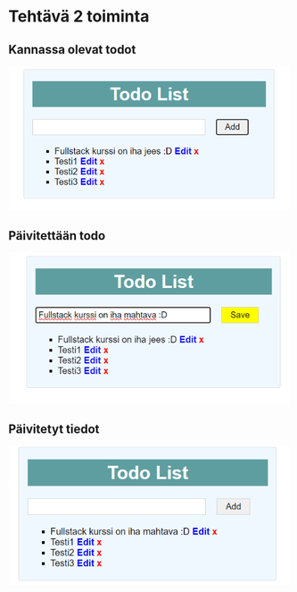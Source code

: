 # Tehtävä 2 toiminta

## Kannassa olevat todot
![](/Kuvat/Harj8_teht2_1.png)

## Päivitettään todo
![](/Kuvat/Harj8_teht2_2.png)

## Päivitetyt tiedot
![](/Kuvat/Harj8_teht2_3.png)